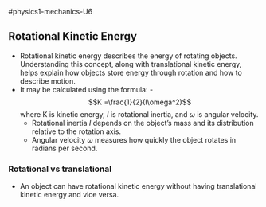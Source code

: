 #physics1-mechanics-U6 

## Rotational Kinetic Energy
- Rotational kinetic energy describes the energy of rotating objects. Understanding this concept, along with translational kinetic energy, helps explain how objects store energy through rotation and how to describe motion.
- It may be calculated using the formula:
	-$$K =\frac{1}{2}(I\omega^2)$$where K is kinetic energy, $I$ is rotational inertia, and $\omega$ is angular velocity. 
	- Rotational inertia $I$ depends on the object’s mass and its distribution relative to the rotation axis.
	- Angular velocity $\omega$ measures how quickly the object rotates in radians per second. 
### Rotational vs translational
- An object can have rotational kinetic energy without having translational kinetic energy and vice versa. 